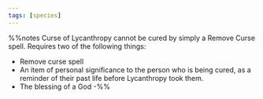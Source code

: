 ```yaml
---
tags: [species]
---
```

%%notes
Curse of Lycanthropy cannot be cured by simply a Remove Curse spell. Requires two of the following things:

-   Remove curse spell
-   An item of personal significance to the person who is being cured, as a reminder of their past life before Lycanthropy took them.
-   The blessing of a God
-%%
